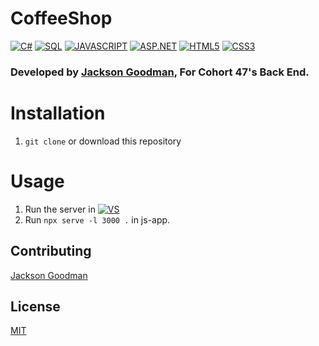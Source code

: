 # CoffeeShop
[![C#](https://img.shields.io/badge/c%23-006400.svg?style=for-the-badge&logo=c-sharp&logoColor=white)](#)
[![SQL](https://img.shields.io/badge/SQL-CC2927?style=for-the-badge&logo=microsoft-sql-server&logoColor=white)](#)
[![JAVASCRIPT](https://img.shields.io/badge/javascript%20-%23323330.svg?&style=for-the-badge&logo=javascript&logoColor=%23F7DF1E)](#)
[![ASP.NET](https://img.shields.io/badge/ASP.NET-%231572B6.svg?style=for-the-badge&logo=.net&logoColor=white)](#)
[![HTML5](https://img.shields.io/badge/CShtml-%23E34F26.svg?style=for-the-badge)](#)
[![CSS3](https://img.shields.io/badge/css3%20-%231572B6.svg?&style=for-the-badge&logo=css3&logoColor=white)](#)
### Developed by [Jackson Goodman](https://github.com/jacksonrgoodman), For Cohort 47's Back End.

# Installation
1. `git clone` or download this repository

# Usage
1. Run the server in [![VS](https://img.shields.io/badge/VS_2019-5C2D91.svg?style=for-the-badge&logo=visual-studio&logoColor=white)](#)
2. Run `npx serve -l 3000 .` in js-app.

## Contributing
[Jackson Goodman](https://github.com/jacksonrgoodman)  

## License
[MIT](https://choosealicense.com/licenses/mit/)
